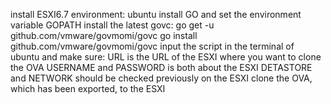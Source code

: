 install ESXI6.7
environment: ubuntu
install GO and set the environment variable GOPATH
install the latest govc:
	go get -u github.com/vmware/govmomi/govc
	go install github.com/vmware/govmomi/govc
input the script in the terminal of ubuntu and make sure:
	  URL is the URL of the ESXI where you want to clone the OVA
	  USERNAME and PASSWORD is both about the ESXI
	  DETASTORE and NETWORK should be checked previously on the ESXI
clone the OVA, which has been exported, to the ESXI
